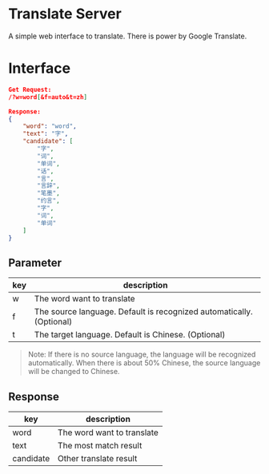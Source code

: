 # Translate Server
A simple web interface to translate. There is power by Google Translate.

# Interface

```json
Get Request:
/?w=word[&f=auto&t=zh]

Response:
{
    "word": "word",
    "text": "字",
    "candidate": [
        "字",
        "词",
        "单词",
        "话",
        "言",
        "言辞",
        "笔墨",
        "约言",
        "字",
        "词",
        "单词"
    ]
}

```

## Parameter
|key|description|
|--|--|
|w|The word want to translate|
|f|The source language. Default is recognized automatically. (Optional)|
|t|The target language. Default is Chinese. (Optional)|

> Note: If there is no source language, the language will be recognized automatically. When there is about 50% Chinese, the source language will be changed to Chinese.

## Response
|key|description|
|--|--|
|word|The word want to translate|
|text|The most match result|
|candidate|Other translate result|
